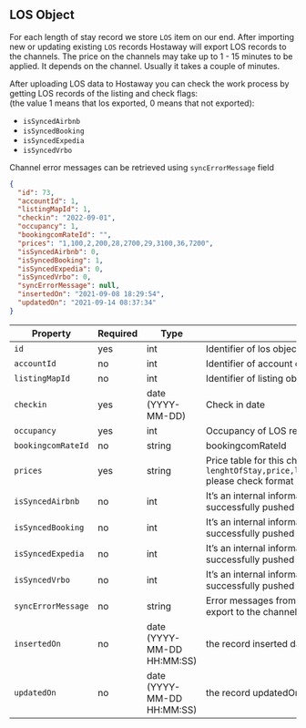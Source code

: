 ## LOS Object

For each length of stay record we store `LOS` item on our end. After importing new or updating existing `LOS` records Hostaway will export LOS records to the channels. The price on the channels may take up to 1 - 15 minutes to be applied. It depends on the channel. Usually it takes a couple of minutes.

After uploading LOS data to Hostaway you can check the work process by getting LOS records of the listing and check flags:  
(the value 1 means that los exported, 0 means that not exported):

- `isSyncedAirbnb`  
- `isSyncedBooking`  
- `isSyncedExpedia`  
- `isSyncedVrbo`  

Channel error messages can be retrieved using `syncErrorMessage` field  

```json
{
  "id": 73,
  "accountId": 1,
  "listingMapId": 1,
  "checkin": "2022-09-01",
  "occupancy": 1,
  "bookingcomRateId": "",
  "prices": "1,100,2,200,28,2700,29,3100,36,7200",
  "isSyncedAirbnb": 0,
  "isSyncedBooking": 1,
  "isSyncedExpedia": 0,
  "isSyncedVrbo": 0,
  "syncErrorMessage": null,
  "insertedOn": "2021-09-08 18:29:54",
  "updatedOn": "2021-09-14 08:37:34"
}
```

Property | Required | Type | Description
-------- | -------- | ---- | ----------- 
`id` | yes | int | Identifier of los object
`accountId` | no | int | Identifier of account object
`listingMapId` | no | int | Identifier of listing object.
`checkin` | yes | date (YYYY-MM-DD) | Check in date
`occupancy` | yes | int | Occupancy of LOS record
`bookingcomRateId` | no | string | bookingcomRateId
`prices` | yes | string | Price table for this checkin in format `lenghtOfStay,price,lenghtOfStay,price,lenghtOfStay,price`  please check format of the row [here](#prices-field-in-los-object)
`isSyncedAirbnb` | no | int | It’s an internal informational field to show if the item was successfully pushed to Airbnb
`isSyncedBooking` | no | int | It’s an internal informational field to show if the item was successfully pushed to Booking.com
`isSyncedExpedia` | no | int | It’s an internal informational field to show if the item was successfully pushed to Expedia
`isSyncedVrbo` | no | int | It’s an internal informational field to show if the item was successfully pushed to Vrbo
`syncErrorMessage` | no | string | Error messages from the channels if the record was failed to export to the channels
`insertedOn` | no | date (YYYY-MM-DD HH:MM:SS) | the record inserted date in UTC
`updatedOn` | no | date (YYYY-MM-DD HH:MM:SS) | the record updatedOn date in UTC
